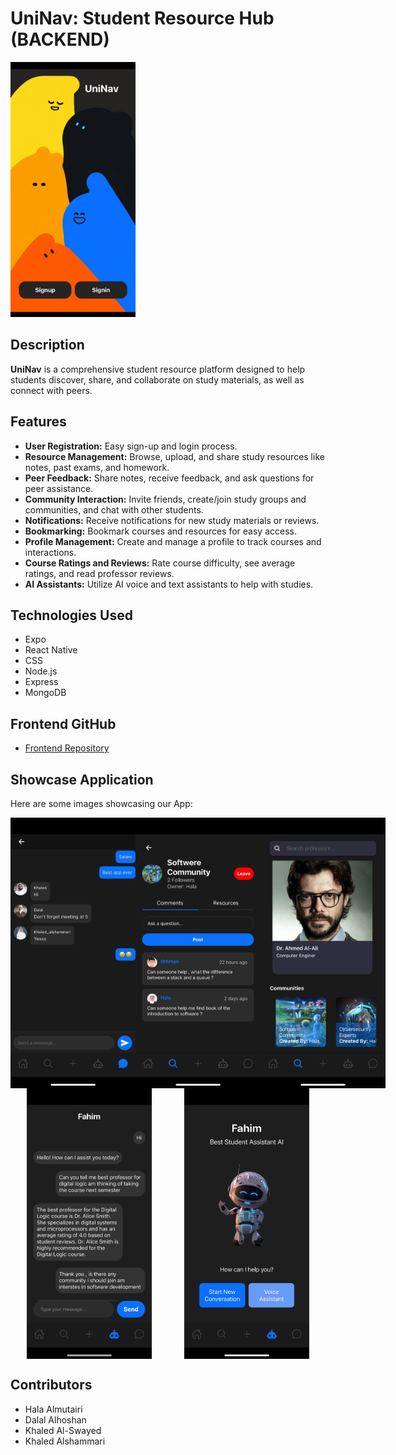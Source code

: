 # UniNav: Student Resource Hub (BACKEND)
<img src="Logo-landingpage.jpeg" alt="Display" width="200"/>

## Description
**UniNav** is a comprehensive student resource platform designed to help students discover, share, and collaborate on study materials, as well as connect with peers.

## Features
- **User Registration:** Easy sign-up and login process.
- **Resource Management:** Browse, upload, and share study resources like notes, past exams, and homework.
- **Peer Feedback:** Share notes, receive feedback, and ask questions for peer assistance.
- **Community Interaction:** Invite friends, create/join study groups and communities, and chat with other students.
- **Notifications:** Receive notifications for new study materials or reviews.
- **Bookmarking:** Bookmark courses and resources for easy access.
- **Profile Management:** Create and manage a profile to track courses and interactions.
- **Course Ratings and Reviews:** Rate course difficulty, see average ratings, and read professor reviews.
- **AI Assistants:** Utilize AI voice and text assistants to help with studies.

## Technologies Used
- Expo
- React Native
- CSS
- Node.js
- Express
- MongoDB

## Frontend GitHub
- [Frontend Repository](https://github.com/Dalalalhoshan/UniNav_App)

## Showcase Application
Here are some images showcasing our App:

<div style="display: flex; justify-content: space-around;">
    <img src="ChatwithotherStudent.jpeg" alt="Chat with other Students" width="200"/>
    <img src="Comunity.jpeg" alt="Community" width="200"/>
    <img src="Exploer-Screen_ex2.jpeg" alt="Explore Screen" width="200"/>
</div>
<div style="display: flex; justify-content: space-around;">
    <img src="Fahim-Textchat.jpeg" alt="Text Chat" width="200"/>
    <img src="Fahim-aiBot-Screen.jpeg" alt="AI Bot Screen" width="200"/>
</div>

## Contributors
- Hala Almutairi
- Dalal Alhoshan
- Khaled Al-Swayed
- Khaled Alshammari
